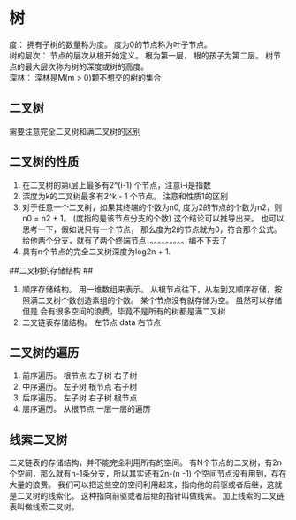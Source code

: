 # 树 #
度： 拥有子树的数量称为度。 度为0的节点称为叶子节点。<br>
树的层次： 节点的层次从根开始定义。 根为第一层， 根的孩子为第二层。 树节点的最大层次称为树的深度或树的高度。<br>
深林： 深林是M(m > 0)颗不想交的树的集合
## 二叉树<br> ##
需要注意完全二叉树和满二叉树的区别<br>
## 二叉树的性质<br>
1. 在二叉树的第i层上最多有2^(i-1) 个节点，注意i-i是指数
2. 深度为k的二叉树最多有2^k - 1 个节点。 注意和性质1的区别
3. 对于任意一个二叉树，如果其终端的个数为n0, 度为2的节点的个数为n2，则n0 = n2 + 1。 (度指的是该节点分支的个数) 这个结论可以推导出来。 也可以思考一下，假如说只有一个节点， 那么度为2的节点就为0，符合那个公式。 给他两个分支，就有了两个终端节点，。。。。。。。。。编不下去了
4. 具有n个节点的完全二叉树深度为log2n + 1. 


##二叉树的存储结构 ##
1. 顺序存储结构。   用一维数组来表示。  从根节点往下，从左到又顺序存储，按照满二叉树个数创造素组的个数。 某个节点没有就存储为空。 虽然可以存储但是 会有很多空间的浪费，毕竟不是所有的树都是满二叉树
2. 二叉链表存储结构。 左节点  data  右节点

## 二叉树的遍历 ##
1. 前序遍历。 根节点 左子树 右子树
2. 中序遍历。 左子树 根节点 右子树
3. 后序遍历。 左子树 右子树 根节点
4. 层序遍历。 从根节点 一层一层的遍历
## 线索二叉树 ##
二叉链表的存储结构，并不能完全利用所有的空间。 有N个节点的二叉树，有2n个空间，那么就有n-1条分支，所以其实还有2n-(n -1)
个空间节点没有用到，存在大量的浪费。 我们可以把这些空的空间利用起来，指向他的前驱或者后继，这就是二叉树的线索化。 这种指向前驱或者后继的指针叫做线索。 加上线索的二叉链表叫做线索二叉树。

